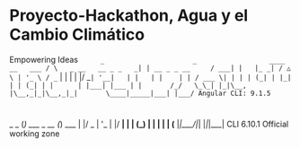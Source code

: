 #  Proyecto-Hackathon, Agua y el Cambio Climático
   
Empowering Ideas
`     _                      _                  ____ __   ___
    / \   _ __   __ _ _   _| | __ _ _ __     / ___| |   |_ _|
   / △ \ | '_ \ / _` | | | | |/ _` | '__|   | |   | |    | |
  / ___ \| | | | (_| | |_| | | (_| | |      | |___| |___ | |      
 /_/   \_\_| |_|\__, |\__,_|_|\__,_|_|       \____|_____|___|
                |___/
Angular CLI: 9.1.5
`
#
   _             _
  (_) ___  _ __ (_) ___
  | |/ _ \| '_ \| |/ __|
  | | (_) | | | | | (__
  |_|\___/|_| |_|_|\___| CLI 6.10.1
Official working zone
